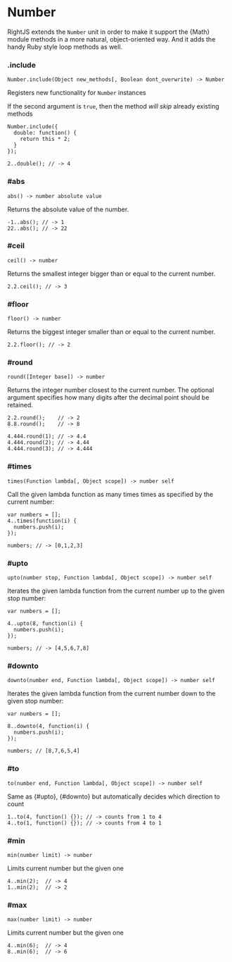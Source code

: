 # Number

RightJS extends the `Number` unit in order to make it support the {Math}
module methods in a more natural, object-oriented way. And it adds the
handy Ruby style loop methods as well.

### .include

    Number.include(Object new_methods[, Boolean dont_overwrite) -> Number

Registers new functionality for `Number` instances

If the second argument is `true`, then the method _will skip_ already existing methods

    Number.include({
      double: function() {
        return this * 2;
      }
    });

    2..double(); // -> 4


### #abs

    abs() -> number absolute value

Returns the absolute value of the number.

    -1..abs(); // -> 1
    22..abs(); // -> 22



### #ceil

    ceil() -> number

Returns the smallest integer bigger than or equal to the current number.

    2.2.ceil(); // -> 3


### #floor

    floor() -> number

Returns the biggest integer smaller than or equal to the current number.

    2.2.floor(); // -> 2


### #round

    round([Integer base]) -> number

Returns the integer number closest to the current number. The optional
argument specifies how many digits after the decimal point should be
retained.

    2.2.round();    // -> 2
    8.8.round();    // -> 8

    4.444.round(1); // -> 4.4
    4.444.round(2); // -> 4.44
    4.444.round(3); // -> 4.444


### #times

    times(Function lambda[, Object scope]) -> number self

Call the given lambda function as many times times as specified by the
current number:

    var numbers = [];
    4..times(function(i) {
      numbers.push(i);
    });

    numbers; // -> [0,1,2,3]



### #upto

    upto(number stop, Function lambda[, Object scope]) -> number self

Iterates the given lambda function from the current number up to the given
stop number:

    var numbers = [];

    4..upto(8, function(i) {
      numbers.push(i);
    });

    numbers; // -> [4,5,6,7,8]



### #downto

    downto(number end, Function lambda[, Object scope]) -> number self

Iterates the given lambda function from the current number down to the given
stop number:

    var numbers = [];

    8..downto(4, function(i) {
      numbers.push(i);
    });

    numbers; // [8,7,6,5,4]


### #to

    to(number end, Function lambda[, Object scope]) -> number self

Same as {#upto}, {#downto} but automatically decides which direction to count

    1..to(4, function() {}); // -> counts from 1 to 4
    4..to(1, function() {}); // -> counts from 4 to 1



### #min

    min(number limit) -> number

Limits current number but the given one

    4..min(2);  // -> 4
    1..min(2);  // -> 2


### #max

    max(number limit) -> number

Limits current number but the given one

    4..min(6);  // -> 4
    8..min(6);  // -> 6